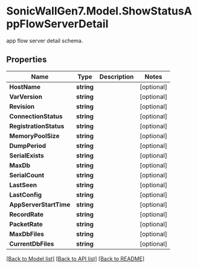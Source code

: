 # SonicWallGen7.Model.ShowStatusAppFlowServerDetail
app flow server detail schema.

## Properties

Name | Type | Description | Notes
------------ | ------------- | ------------- | -------------
**HostName** | **string** |  | [optional] 
**VarVersion** | **string** |  | [optional] 
**Revision** | **string** |  | [optional] 
**ConnectionStatus** | **string** |  | [optional] 
**RegistrationStatus** | **string** |  | [optional] 
**MemoryPoolSize** | **string** |  | [optional] 
**DumpPeriod** | **string** |  | [optional] 
**SerialExists** | **string** |  | [optional] 
**MaxDb** | **string** |  | [optional] 
**SerialCount** | **string** |  | [optional] 
**LastSeen** | **string** |  | [optional] 
**LastConfig** | **string** |  | [optional] 
**AppServerStartTime** | **string** |  | [optional] 
**RecordRate** | **string** |  | [optional] 
**PacketRate** | **string** |  | [optional] 
**MaxDbFiles** | **string** |  | [optional] 
**CurrentDbFiles** | **string** |  | [optional] 

[[Back to Model list]](../README.md#documentation-for-models) [[Back to API list]](../README.md#documentation-for-api-endpoints) [[Back to README]](../README.md)

